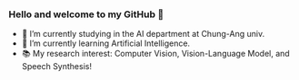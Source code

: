### Hello and welcome to my GitHub 👋

- 🔭 I’m currently studying in the AI department at Chung-Ang univ.
- 🌱 I’m currently learning Artificial Intelligence.
- 📚 My research interest: Computer Vision, Vision-Language Model, and Speech Synthesis!
